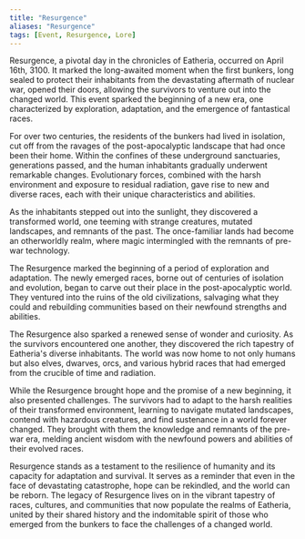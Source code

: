 ```yaml
---
title: "Resurgence"
aliases: "Resurgence"
tags: [Event, Resurgence, Lore]
---
```

Resurgence, a pivotal day in the chronicles of Eatheria, occurred on April 16th, 3100. It marked the long-awaited moment when the first bunkers, long sealed to protect their inhabitants from the devastating aftermath of nuclear war, opened their doors, allowing the survivors to venture out into the changed world. This event sparked the beginning of a new era, one characterized by exploration, adaptation, and the emergence of fantastical races.

For over two centuries, the residents of the bunkers had lived in isolation, cut off from the ravages of the post-apocalyptic landscape that had once been their home. Within the confines of these underground sanctuaries, generations passed, and the human inhabitants gradually underwent remarkable changes. Evolutionary forces, combined with the harsh environment and exposure to residual radiation, gave rise to new and diverse races, each with their unique characteristics and abilities.

As the inhabitants stepped out into the sunlight, they discovered a transformed world, one teeming with strange creatures, mutated landscapes, and remnants of the past. The once-familiar lands had become an otherworldly realm, where magic intermingled with the remnants of pre-war technology.

The Resurgence marked the beginning of a period of exploration and adaptation. The newly emerged races, borne out of centuries of isolation and evolution, began to carve out their place in the post-apocalyptic world. They ventured into the ruins of the old civilizations, salvaging what they could and rebuilding communities based on their newfound strengths and abilities.

The Resurgence also sparked a renewed sense of wonder and curiosity. As the survivors encountered one another, they discovered the rich tapestry of Eatheria's diverse inhabitants. The world was now home to not only humans but also elves, dwarves, orcs, and various hybrid races that had emerged from the crucible of time and radiation.

While the Resurgence brought hope and the promise of a new beginning, it also presented challenges. The survivors had to adapt to the harsh realities of their transformed environment, learning to navigate mutated landscapes, contend with hazardous creatures, and find sustenance in a world forever changed. They brought with them the knowledge and remnants of the pre-war era, melding ancient wisdom with the newfound powers and abilities of their evolved races.

Resurgence stands as a testament to the resilience of humanity and its capacity for adaptation and survival. It serves as a reminder that even in the face of devastating catastrophe, hope can be rekindled, and the world can be reborn. The legacy of Resurgence lives on in the vibrant tapestry of races, cultures, and communities that now populate the realms of Eatheria, united by their shared history and the indomitable spirit of those who emerged from the bunkers to face the challenges of a changed world.